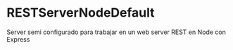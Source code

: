 # RESTServerNodeDefault
Server semi configurado para trabajar en un web server REST en Node con Express
